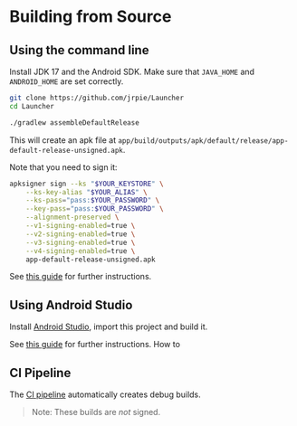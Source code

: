 # Building from Source

## Using the command line

Install JDK 17 and the Android SDK.
Make sure that `JAVA_HOME` and `ANDROID_HOME` are set correctly.

```bash
git clone https://github.com/jrpie/Launcher
cd Launcher

./gradlew assembleDefaultRelease
```

This will create an apk file at `app/build/outputs/apk/default/release/app-default-release-unsigned.apk`.

Note that you need to sign it:

```bash
apksigner sign --ks "$YOUR_KEYSTORE" \
    --ks-key-alias "$YOUR_ALIAS" \
    --ks-pass="pass:$YOUR_PASSWORD" \
    --key-pass="pass:$YOUR_PASSWORD" \
    --alignment-preserved \
    --v1-signing-enabled=true \
    --v2-signing-enabled=true \
    --v3-signing-enabled=true \
    --v4-signing-enabled=true \
    app-default-release-unsigned.apk
```

See [this guide](https://developer.android.com/build/building-cmdline)
for further instructions.

## Using Android Studio

Install [Android Studio](https://developer.android.com/studio), import this project and build it.

See [this guide](https://developer.android.com/studio/run)
for further instructions. How to

## CI Pipeline

The [CI pipeline](https://github.com/jrpie/Launcher/actions) automatically creates debug builds.
> Note: These builds are *not* signed.
